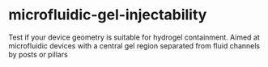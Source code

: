 # microfluidic-gel-injectability
Test if your device geometry is suitable for hydrogel containment. Aimed at microfluidic devices with a central gel region separated from fluid channels by posts or pillars
